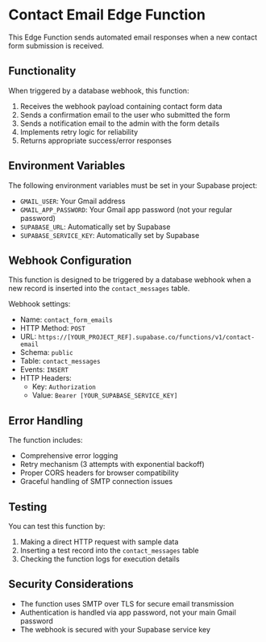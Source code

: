 # Contact Email Edge Function

This Edge Function sends automated email responses when a new contact form submission is received.

## Functionality

When triggered by a database webhook, this function:

1. Receives the webhook payload containing contact form data
2. Sends a confirmation email to the user who submitted the form
3. Sends a notification email to the admin with the form details
4. Implements retry logic for reliability
5. Returns appropriate success/error responses

## Environment Variables

The following environment variables must be set in your Supabase project:

- `GMAIL_USER`: Your Gmail address
- `GMAIL_APP_PASSWORD`: Your Gmail app password (not your regular password)
- `SUPABASE_URL`: Automatically set by Supabase
- `SUPABASE_SERVICE_KEY`: Automatically set by Supabase

## Webhook Configuration

This function is designed to be triggered by a database webhook when a new record is inserted into the `contact_messages` table.

Webhook settings:
- Name: `contact_form_emails`
- HTTP Method: `POST`
- URL: `https://[YOUR_PROJECT_REF].supabase.co/functions/v1/contact-email`
- Schema: `public`
- Table: `contact_messages`
- Events: `INSERT`
- HTTP Headers:
  - Key: `Authorization`
  - Value: `Bearer [YOUR_SUPABASE_SERVICE_KEY]`

## Error Handling

The function includes:
- Comprehensive error logging
- Retry mechanism (3 attempts with exponential backoff)
- Proper CORS headers for browser compatibility
- Graceful handling of SMTP connection issues

## Testing

You can test this function by:
1. Making a direct HTTP request with sample data
2. Inserting a test record into the `contact_messages` table
3. Checking the function logs for execution details

## Security Considerations

- The function uses SMTP over TLS for secure email transmission
- Authentication is handled via app password, not your main Gmail password
- The webhook is secured with your Supabase service key